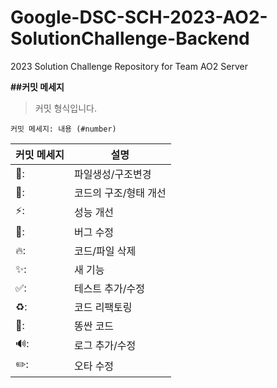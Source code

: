 # Google-DSC-SCH-2023-AO2-SolutionChallenge-Backend
2023 Solution Challenge Repository for Team AO2 Server

**##커밋 메세지**  


> 커밋 형식입니다.

```
커밋 메세지: 내용 (#number)
```  


|커밋 메세지|설명|
|------|---|
|:page_facing_up::|파일생성/구조변경|
|:art::|코드의 구조/형태 개선|
|:zap::|성능 개선|
|:bug::|버그 수정|
|:fire::|코드/파일 삭제|
|:sparkles::|새 기능|
|:white_check_mark::|테스트 추가/수정|
|:recycle::|코드 리팩토링|
|:poop::|똥싼 코드|
|	:loud_sound::|로그 추가/수정|
|	:pencil2::|오타 수정|



